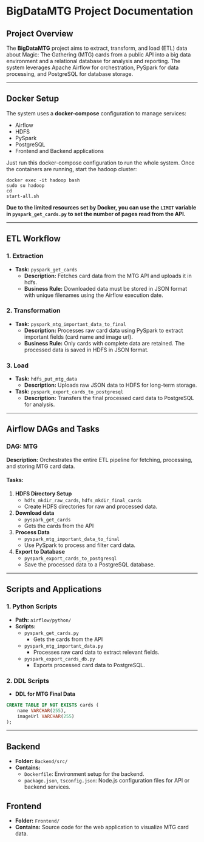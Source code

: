 # BigDataMTG Project Documentation

## Project Overview
The **BigDataMTG** project aims to extract, transform, and load (ETL) data about Magic: The Gathering (MTG) cards from a public API into a big data environment and a relational database for analysis and reporting. The system leverages Apache Airflow for orchestration, PySpark for data processing, and PostgreSQL for database storage.

---

## Docker Setup
The system uses a **docker-compose** configuration to manage services:
- Airflow
- HDFS
- PySpark
- PostgreSQL
- Frontend and Backend applications

Just run this docker-compose configuration to run the whole system. Once the containers are running, start the hadoop cluster:
```
docker exec -it hadoop bash
sudo su hadoop
cd
start-all.sh
```

**Due to the limited resources set by Docker, you can use the `LIMIT` variable in `pyspark_get_cards.py` to set the number of pages read from the API.**

---

## ETL Workflow

### 1. **Extraction**
- **Task:** `pyspark_get_cards`
    - **Description:** Fetches card data from the MTG API and uploads it in hdfs.
    - **Business Rule:** Downloaded data must be stored in JSON format with unique filenames using the Airflow execution date.

### 2. **Transformation**
- **Task:** `pyspark_mtg_important_data_to_final`
    - **Description:** Processes raw card data using PySpark to extract important fields (card name and image url).
    - **Business Rule:** Only cards with complete data are retained. The processed data is saved in HDFS in JSON format.

### 3. **Load**
- **Task:** `hdfs_put_mtg_data`
    - **Description:** Uploads raw JSON data to HDFS for long-term storage.
- **Task:** `pyspark_export_cards_to_postgresql`
    - **Description:** Transfers the final processed card data to PostgreSQL for analysis.
  
---

## Airflow DAGs and Tasks

### DAG: **MTG**
**Description:** Orchestrates the entire ETL pipeline for fetching, processing, and storing MTG card data.

#### Tasks:
1. **HDFS Directory Setup**
    - `hdfs_mkdir_raw_cards`, `hdfs_mkdir_final_cards`
    - Create HDFS directories for raw and processed data.
2. **Download data**
    - `pyspark_get_cards`
    - Gets the cards from the API
3. **Process Data**
    - `pyspark_mtg_important_data_to_final`
    - Use PySpark to process and filter card data.
4. **Export to Database**
    - `pyspark_export_cards_to_postgresql`
    - Save the processed data to a PostgreSQL database.

---

## Scripts and Applications

### 1. **Python Scripts**
- **Path:** `airflow/python/`
- **Scripts:**
    - `pyspark_get_cards.py`
      - Gets the cards from the API
    - `pyspark_mtg_important_data.py`
      - Processes raw card data to extract relevant fields.
    - `pyspark_export_cards_db.py`
      - Exports processed card data to PostgreSQL.

### 2. **DDL Scripts**
- **DDL for MTG Final Data**
```sql
CREATE TABLE IF NOT EXISTS cards (
    name VARCHAR(255),
    imageUrl VARCHAR(255)
);
```

---

## Backend
- **Folder:** `Backend/src/`
- **Contains:**
    - `Dockerfile`: Environment setup for the backend.
    - `package.json`, `tsconfig.json`: Node.js configuration files for API or backend services.

## Frontend
- **Folder:** `Frontend/`
- **Contains:** Source code for the web application to visualize MTG card data.
